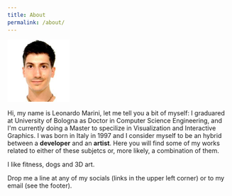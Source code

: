 ```yaml
---
title: About
permalink: /about/
---
```


<img src="/assets/images/fototessera2019.jpg" />

Hi, my name is Leonardo Marini, let me tell you a bit of myself:
I graduared at University of Bologna as Doctor in Computer Science Engineering, and I'm currently doing a Master to specilize in Visualization and Interactive Graphics.
I was born in Italy in 1997 and I consider myself to be an hybrid between a **developer** and an **artist**.
Here you will find some of my works related to either of these subjetcs or, more likely, a combination of them.

I like fitness, dogs and 3D art.

Drop me a line at any of my socials (links in the upper left corner) or to my email (see the footer).


